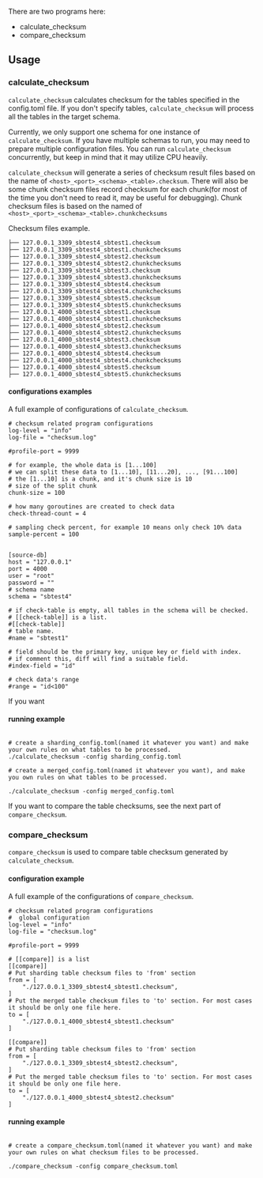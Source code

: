 
There are two programs here:
- calculate_checksum 
- compare_checksum 



## Usage 

### calculate_checksum

`calculate_checksum` calculates checksum for the tables specified in the config.toml file. If you don't specify tables, `calculate_checksum`
will process all the tables in the target schema. 

Currently, we only support one schema for one instance of `calculate_checksum`. If you have multiple schemas to run, you may need to prepare multiple configuration files. You can run  `calculate_checksum` concurrently, but keep in mind that it may utilize CPU heavily.


`calculate_checksum` will generate a series of checksum result files based on the name of `<host>_<port>_<schema>_<table>.checksum`.
There will also be some chunk checksum files record checksum for each chunk(for most of the time you don't need to read it, may be useful for debugging). Chunk checksum files is based on the named of `<host>_<port>_<schema>_<table>.chunkchecksums`


Checksum files example.
```
├── 127.0.0.1_3309_sbtest4_sbtest1.checksum
├── 127.0.0.1_3309_sbtest4_sbtest1.chunkchecksums
├── 127.0.0.1_3309_sbtest4_sbtest2.checksum
├── 127.0.0.1_3309_sbtest4_sbtest2.chunkchecksums
├── 127.0.0.1_3309_sbtest4_sbtest3.checksum
├── 127.0.0.1_3309_sbtest4_sbtest3.chunkchecksums
├── 127.0.0.1_3309_sbtest4_sbtest4.checksum
├── 127.0.0.1_3309_sbtest4_sbtest4.chunkchecksums
├── 127.0.0.1_3309_sbtest4_sbtest5.checksum
├── 127.0.0.1_3309_sbtest4_sbtest5.chunkchecksums
├── 127.0.0.1_4000_sbtest4_sbtest1.checksum
├── 127.0.0.1_4000_sbtest4_sbtest1.chunkchecksums
├── 127.0.0.1_4000_sbtest4_sbtest2.checksum
├── 127.0.0.1_4000_sbtest4_sbtest2.chunkchecksums
├── 127.0.0.1_4000_sbtest4_sbtest3.checksum
├── 127.0.0.1_4000_sbtest4_sbtest3.chunkchecksums
├── 127.0.0.1_4000_sbtest4_sbtest4.checksum
├── 127.0.0.1_4000_sbtest4_sbtest4.chunkchecksums
├── 127.0.0.1_4000_sbtest4_sbtest5.checksum
├── 127.0.0.1_4000_sbtest4_sbtest5.chunkchecksums
```


#### configurations examples

A full example of configurations of `calculate_checksum`.

```
# checksum related program configurations
log-level = "info"
log-file = "checksum.log"

#profile-port = 9999

# for example, the whole data is [1...100]
# we can split these data to [1...10], [11...20], ..., [91...100]
# the [1...10] is a chunk, and it's chunk size is 10
# size of the split chunk
chunk-size = 100

# how many goroutines are created to check data
check-thread-count = 4

# sampling check percent, for example 10 means only check 10% data
sample-percent = 100


[source-db]
host = "127.0.0.1"
port = 4000
user = "root"
password = ""
# schema name
schema = "sbtest4"

# if check-table is empty, all tables in the schema will be checked.
# [[check-table]] is a list.
#[[check-table]]
# table name.
#name = "sbtest1"

# field should be the primary key, unique key or field with index. 
# if comment this, diff will find a suitable field.
#index-field = "id"

# check data's range
#range = "id<100"
```

If you want

#### running example

```

# create a sharding_config.toml(named it whatever you want) and make your own rules on what tables to be processed.
./calculate_checksum -config sharding_config.toml

# create a merged_config.toml(named it whatever you want), and make you own rules on what tables to be processed. 

./calculate_checksum -config merged_config.toml 

```

If you want to compare the table checksums, see the next part of `compare_checksum`.


### compare_checksum 

`compare_checksum` is used to compare table checksum generated by `calculate_checksum`.



#### configuration example

A full example of the configurations of `compare_checksum`.

```
# checksum related program configurations
#  global configuration
log-level = "info"
log-file = "checksum.log"

#profile-port = 9999

# [[compare]] is a list
[[compare]]
# Put sharding table checksum files to 'from' section
from = [
    "./127.0.0.1_3309_sbtest4_sbtest1.checksum",
]
# Put the merged table checksum files to 'to' section. For most cases it should be only one file here.
to = [
    "./127.0.0.1_4000_sbtest4_sbtest1.checksum"
]

[[compare]]
# Put sharding table checksum files to 'from' section
from = [
    "./127.0.0.1_3309_sbtest4_sbtest2.checksum",
]
# Put the merged table checksum files to 'to' section. For most cases it should be only one file here.
to = [
    "./127.0.0.1_4000_sbtest4_sbtest2.checksum"
]

```

#### running example

```

# create a compare_checksum.toml(named it whatever you want) and make your own rules on what checksum files to be processed.

./compare_checksum -config compare_checksum.toml 
```